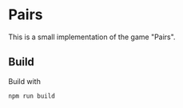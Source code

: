 # Pairs

This is a small implementation of the game "Pairs".

## Build

Build with

```
npm run build
```
